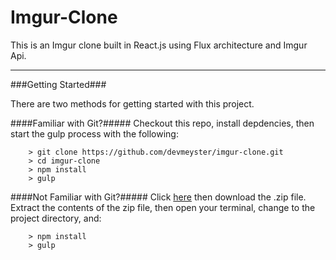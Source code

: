 Imgur-Clone
====

This is an Imgur clone built in React.js using Flux architecture and Imgur Api.

---

###Getting Started###

There are two methods for getting started with this project.

####Familiar with Git?#####
Checkout this repo, install depdencies, then start the gulp process with the following:

```
	> git clone https://github.com/devmeyster/imgur-clone.git
	> cd imgur-clone
	> npm install
	> gulp
```

####Not Familiar with Git?#####
Click [here](https://github.com/StephenGrider/ReactStarter/releases) then download the .zip file.  Extract the contents of the zip file, then open your terminal, change to the project directory, and:

```
	> npm install
	> gulp
```
